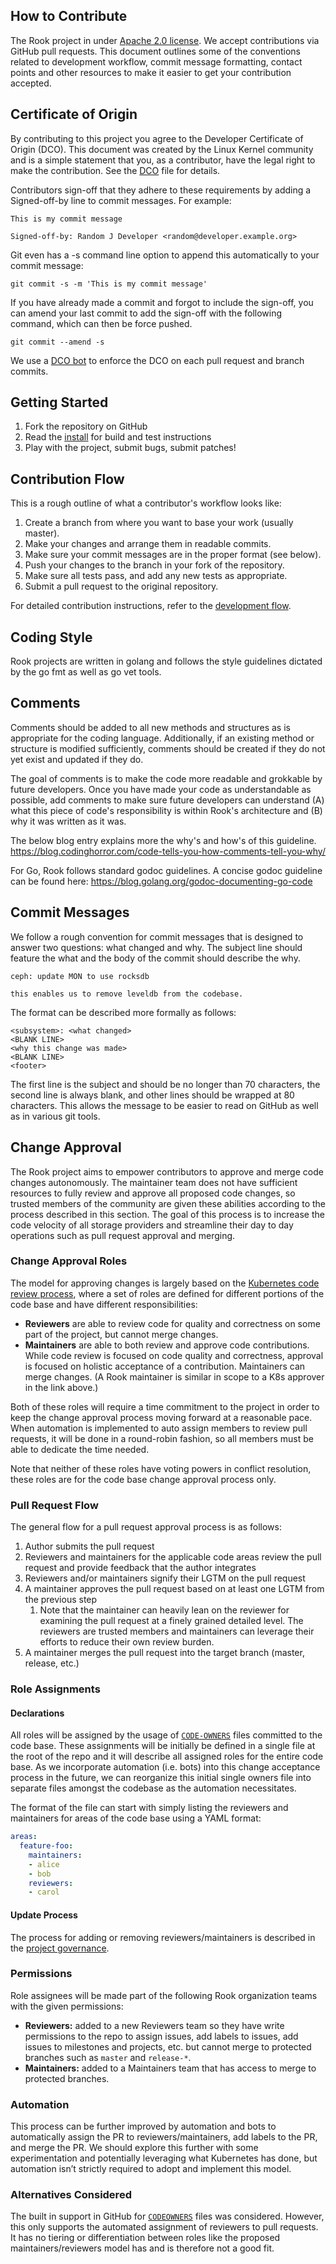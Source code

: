 ## How to Contribute

The Rook project in under [Apache 2.0 license](LICENSE). We accept contributions via
GitHub pull requests. This document outlines some of the conventions related to
development workflow, commit message formatting, contact points and other
resources to make it easier to get your contribution accepted.

## Certificate of Origin

By contributing to this project you agree to the Developer Certificate of
Origin (DCO). This document was created by the Linux Kernel community and is a
simple statement that you, as a contributor, have the legal right to make the
contribution. See the [DCO](DCO) file for details.

Contributors sign-off that they adhere to these requirements by adding a
Signed-off-by line to commit messages. For example:

```
This is my commit message

Signed-off-by: Random J Developer <random@developer.example.org>
```

Git even has a -s command line option to append this automatically to your
commit message:

```console
git commit -s -m 'This is my commit message'
```

If you have already made a commit and forgot to include the sign-off, you can amend your last commit
to add the sign-off with the following command, which can then be force pushed.

```console
git commit --amend -s
```

We use a [DCO bot](https://github.com/apps/dco) to enforce the DCO on each pull
request and branch commits.

## Getting Started

1. Fork the repository on GitHub
1. Read the [install](INSTALL.md) for build and test instructions
1. Play with the project, submit bugs, submit patches!

## Contribution Flow

This is a rough outline of what a contributor's workflow looks like:

1. Create a branch from where you want to base your work (usually master).
1. Make your changes and arrange them in readable commits.
1. Make sure your commit messages are in the proper format (see below).
1. Push your changes to the branch in your fork of the repository.
1. Make sure all tests pass, and add any new tests as appropriate.
1. Submit a pull request to the original repository.

For detailed contribution instructions, refer to the [development flow](Documentation/Contributing/development-flow.md).

## Coding Style

Rook projects are written in golang and follows the style guidelines dictated by
the go fmt as well as go vet tools.

## Comments

Comments should be added to all new methods and structures as is appropriate for the coding
language. Additionally, if an existing method or structure is modified sufficiently, comments should
be created if they do not yet exist and updated if they do.

The goal of comments is to make the code more readable and grokkable by future developers. Once you
have made your code as understandable as possible, add comments to make sure future developers can
understand (A) what this piece of code's responsibility is within Rook's architecture and (B) why it
was written as it was.

The below blog entry explains more the why's and how's of this guideline.
https://blog.codinghorror.com/code-tells-you-how-comments-tell-you-why/

For Go, Rook follows standard godoc guidelines.
A concise godoc guideline can be found here: https://blog.golang.org/godoc-documenting-go-code

## Commit Messages

We follow a rough convention for commit messages that is designed to answer two
questions: what changed and why. The subject line should feature the what and
the body of the commit should describe the why.

```console
ceph: update MON to use rocksdb

this enables us to remove leveldb from the codebase.
```

The format can be described more formally as follows:

```
<subsystem>: <what changed>
<BLANK LINE>
<why this change was made>
<BLANK LINE>
<footer>
```

The first line is the subject and should be no longer than 70 characters, the
second line is always blank, and other lines should be wrapped at 80 characters.
This allows the message to be easier to read on GitHub as well as in various
git tools.

## Change Approval

The Rook project aims to empower contributors to approve and merge code changes autonomously.
The maintainer team does not have sufficient resources to fully review and approve all proposed code changes, so trusted members of the community are given these abilities according to the process described in this section.
The goal of this process is to increase the code velocity of all storage providers and streamline their day to day operations such as pull request approval and merging.

### Change Approval Roles

The model for approving changes is largely based on the [Kubernetes code review process](https://github.com/kubernetes/community/blob/master/contributors/guide/owners.md#code-review-using-owners-files),
where a set of roles are defined for different portions of the code base and have different responsibilities:

* **Reviewers** are able to review code for quality and correctness on some part of the project, but cannot merge changes.
* **Maintainers** are able to both review and approve code contributions. While code review is focused on code quality and correctness, approval is focused on holistic acceptance of a contribution. Maintainers can merge changes. (A Rook maintainer is similar in scope to a K8s approver in the link above.)

Both of these roles will require a time commitment to the project in order to keep the change approval process moving forward at a reasonable pace.
When automation is implemented to auto assign members to review pull requests, it will be done in a round-robin fashion, so all members must be able to dedicate the time needed.

Note that neither of these roles have voting powers in conflict resolution, these roles are for the code base change approval process only.

### Pull Request Flow

The general flow for a pull request approval process is as follows:

1. Author submits the pull request
1. Reviewers and maintainers for the applicable code areas review the pull request and provide feedback that the author integrates
1. Reviewers and/or maintainers signify their LGTM on the pull request
1. A maintainer approves the pull request based on at least one LGTM from the previous step
    1. Note that the maintainer can heavily lean on the reviewer for examining the pull request at a finely grained detailed level. The reviewers are trusted members and maintainers can leverage their efforts to reduce their own review burden.
1. A maintainer merges the pull request into the target branch (master, release, etc.)

### Role Assignments

#### Declarations

All roles will be assigned by the usage of [`CODE-OWNERS`](CODE-OWNERS) files committed to the code base.
These assignments will be initially be defined in a single file at the root of the repo and it will describe all assigned roles for the entire code base.
As we incorporate automation (i.e. bots) into this change acceptance process in the future, we can reorganize this initial single owners file into separate files amongst the codebase as the automation necessitates.

The format of the file can start with simply listing the reviewers and maintainers for areas of the code base using a YAML format:

```yaml
areas:
  feature-foo:
    maintainers:
    - alice
    - bob
    reviewers:
    - carol
```

#### Update Process

The process for adding or removing reviewers/maintainers is described in the [project governance](GOVERNANCE.md#updating-change-approval-roles).

### Permissions

Role assignees will be made part of the following Rook organization teams with the given permissions:

* **Reviewers:** added to a new Reviewers team so they have write permissions to the repo to assign issues, add labels to issues, add issues to milestones and projects, etc. but cannot merge to protected branches such as `master` and `release-*`.
* **Maintainers:** added to a Maintainers team that has access to merge to protected branches.

### Automation

This process can be further improved by automation and bots to automatically assign the PR to reviewers/maintainers, add labels to the PR, and merge the PR.
We should explore this further with some experimentation and potentially leveraging what Kubernetes has done, but automation isn’t strictly required to adopt and implement this model.

### Alternatives Considered

The built in support in GitHub for [`CODEOWNERS`](https://help.github.com/en/articles/about-code-owners) files was considered.
However, this only supports the automated assignment of reviewers to pull requests.
It has no tiering or differentiation between roles like the proposed maintainers/reviewers model has and is therefore not a good fit.
